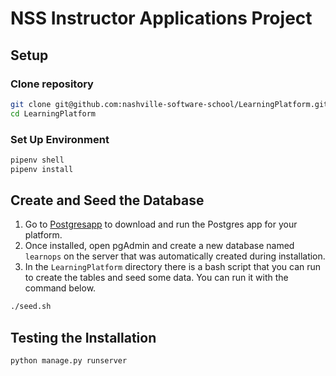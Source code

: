 # NSS Instructor Applications Project

## Setup

### Clone repository

```sh
git clone git@github.com:nashville-software-school/LearningPlatform.git
cd LearningPlatform
```

### Set Up Environment

```sh
pipenv shell
pipenv install
```

## Create and Seed the Database

1. Go to [Postgresapp](https://postgresapp.com/) to download and run the Postgres app for your platform.
1. Once installed, open pgAdmin and create a new database named `learnops` on the server that was automatically created during installation.
1. In the `LearningPlatform` directory there is a bash script that you can run to create the tables and seed some data. You can run it with the command below.

```sh
./seed.sh
```

## Testing the Installation

```sh
python manage.py runserver
```

